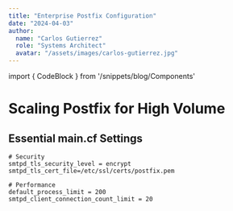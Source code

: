 ```yaml
---
title: "Enterprise Postfix Configuration"
date: "2024-04-03"
author: 
  name: "Carlos Gutierrez"
  role: "Systems Architect"
  avatar: "/assets/images/carlos-gutierrez.jpg"
---
```


import { CodeBlock } from '/snippets/blog/Components'

# Scaling Postfix for High Volume

## Essential main.cf Settings
```postfix
# Security
smtpd_tls_security_level = encrypt
smtpd_tls_cert_file=/etc/ssl/certs/postfix.pem

# Performance
default_process_limit = 200
smtpd_client_connection_count_limit = 20



